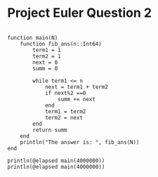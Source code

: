 Project Euler Question 2
========================

<pre><code>
function main(N)
	function fib_ans(n::Int64)
		term1 = 1
		term2 = 1
		next = 0
		summ = 0

		while term1 <= n
			next = term1 + term2
			if next%2 ==0
				summ += next
			end
			term1 = term2
			term2 = next
		end
		return summ
	end
	println("The answer is: ", fib_ans(N))
end

println(@elapsed main(4000000))
println(@elapsed main(4000000))
</code></pre>
